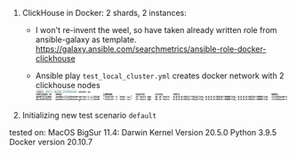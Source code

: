 1) ClickHouse in Docker: 2 shards, 2 instances:
    - I won't re-invent the weel, so have taken already written role from ansible-galaxy as template.
      https://galaxy.ansible.com/searchmetrics/ansible-role-docker-clickhouse

    - Ansible play `test_local_cluster.yml` creates docker network with 2 clickhouse nodes
      ![alt text](docs/created_clickhouse_containers.png "test_local_cluster.yml Ansible playbook")

3) Initializing new test scenario `default`



tested on:
MacOS BigSur 11.4: Darwin Kernel Version 20.5.0
Python 3.9.5
Docker version 20.10.7

